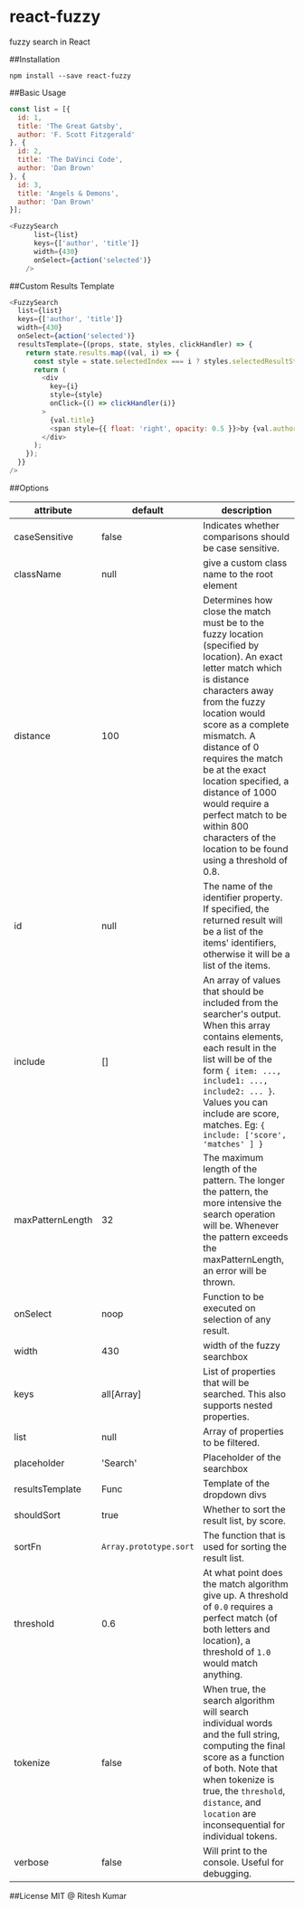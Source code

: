 # react-fuzzy
fuzzy search in React

##Installation

```shell
npm install --save react-fuzzy
```

##Basic Usage

```js
const list = [{
  id: 1,
  title: 'The Great Gatsby',
  author: 'F. Scott Fitzgerald'
}, {
  id: 2,
  title: 'The DaVinci Code',
  author: 'Dan Brown'
}, {
  id: 3,
  title: 'Angels & Demons',
  author: 'Dan Brown'
}];

<FuzzySearch
      list={list}
      keys={['author', 'title']}
      width={430}
      onSelect={action('selected')}
    />
```

##Custom Results Template
```js
<FuzzySearch
  list={list}
  keys={['author', 'title']}
  width={430}
  onSelect={action('selected')}
  resultsTemplate={(props, state, styles, clickHandler) => {
    return state.results.map((val, i) => {
      const style = state.selectedIndex === i ? styles.selectedResultStyle : styles.resultsStyle;
      return (
        <div
          key={i}
          style={style}
          onClick={() => clickHandler(i)}
        >
          {val.title}
          <span style={{ float: 'right', opacity: 0.5 }}>by {val.author}</span>
        </div>
      );
    });
  }}
/>
```

##Options

attribute|default|description
---------|-------|-----------
caseSensitive|false|Indicates whether comparisons should be case sensitive.
className|null|give a custom class name to the root element
distance|100|Determines how close the match must be to the fuzzy location (specified by location). An exact letter match which is distance characters away from the fuzzy location would score as a complete mismatch. A distance of 0 requires the match be at the exact location specified, a distance of 1000 would require a perfect match to be within 800 characters of the location to be found using a threshold of 0.8.
id|null|The name of the identifier property. If specified, the returned result will be a list of the items' identifiers, otherwise it will be a list of the items.
include|[]|An array of values that should be included from the searcher's output. When this array contains elements, each result in the list will be of the form `{ item: ..., include1: ..., include2: ... }`. Values you can include are score, matches. Eg: `{ include: ['score', 'matches' ] }`
maxPatternLength|32|The maximum length of the pattern. The longer the pattern, the more intensive the search operation will be. Whenever the pattern exceeds the maxPatternLength, an error will be thrown.
onSelect| noop | Function to be executed on selection of any result.
width|430|width of the fuzzy searchbox
keys|all[Array]|List of properties that will be searched. This also supports nested properties.
list|null|Array of properties to be filtered.
placeholder|'Search'|Placeholder of the searchbox
resultsTemplate| Func | Template of the dropdown divs
shouldSort| true | Whether to sort the result list, by score.
sortFn|`Array.prototype.sort`|The function that is used for sorting the result list.
threshold|0.6|At what point does the match algorithm give up. A threshold of `0.0` requires a perfect match (of both letters and location), a threshold of `1.0` would match anything.
tokenize|false|When true, the search algorithm will search individual words and the full string, computing the final score as a function of both. Note that when tokenize is true, the `threshold`, `distance`, and `location` are inconsequential for individual tokens.
verbose|false|Will print to the console. Useful for debugging.

##License
MIT @ Ritesh Kumar

